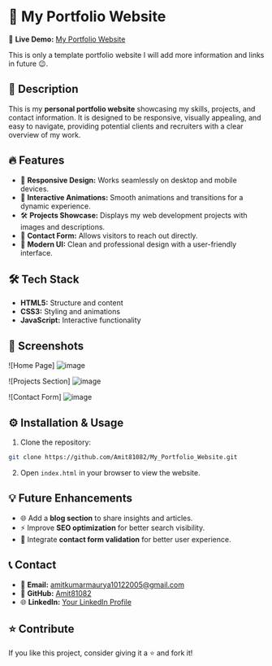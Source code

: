 # 🚀 My Portfolio Website

🔗 **Live Demo:** [My Portfolio Website](https://amit81082.github.io/My_Portfolio_Website)

This is only a template portfolio website I will add more information and links in future 😉.

## 📌 Description
This is my **personal portfolio website** showcasing my skills, projects, and contact information. It is designed to be responsive, visually appealing, and easy to navigate, providing potential clients and recruiters with a clear overview of my work.

## 🔥 Features
- 🎯 **Responsive Design:** Works seamlessly on desktop and mobile devices.
- 🌟 **Interactive Animations:** Smooth animations and transitions for a dynamic experience.
- 🛠️ **Projects Showcase:** Displays my web development projects with images and descriptions.
- 📱 **Contact Form:** Allows visitors to reach out directly.
- 🎨 **Modern UI:** Clean and professional design with a user-friendly interface.

## 🛠️ Tech Stack
- **HTML5:** Structure and content
- **CSS3:** Styling and animations
- **JavaScript:** Interactive functionality

## 📸 Screenshots
![Home Page]  ![image](https://github.com/user-attachments/assets/44a522ce-cba5-43db-b350-ada7c98a5e89)

![Projects Section] ![image](https://github.com/user-attachments/assets/283d96ca-a901-4f42-8372-42a97fc153a2)

![Contact Form]  ![image](https://github.com/user-attachments/assets/483162b6-bba1-4ee4-b7af-a96ecc67447c)


## ⚙️ Installation & Usage
1. Clone the repository:
```bash
git clone https://github.com/Amit81082/My_Portfolio_Website.git
```
2. Open `index.html` in your browser to view the website.

## 💡 Future Enhancements
- 🌐 Add a **blog section** to share insights and articles.
- ⚡ Improve **SEO optimization** for better search visibility.
- 🎯 Integrate **contact form validation** for better user experience.

## 📞 Contact
- 📧 **Email:** amitkumarmaurya10122005@gmail.com 
- 💼 **GitHub:** [Amit81082](https://github.com/Amit81082)
- 🌐 **LinkedIn:** [Your LinkedIn Profile](www.linkedin.com/in/amit-maurya-8782052b7)

## ⭐ Contribute
If you like this project, consider giving it a ⭐ and fork it!
